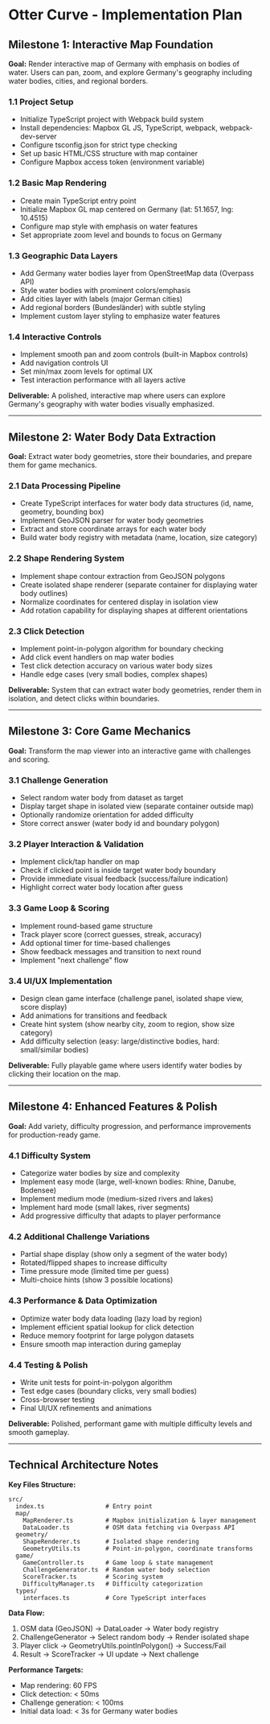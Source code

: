# Otter Curve - Implementation Plan

## Milestone 1: Interactive Map Foundation

**Goal:** Render interactive map of Germany with emphasis on bodies of water. Users can pan, zoom, and explore Germany's geography including water bodies, cities, and regional borders.

### 1.1 Project Setup

- Initialize TypeScript project with Webpack build system
- Install dependencies: Mapbox GL JS, TypeScript, webpack, webpack-dev-server
- Configure tsconfig.json for strict type checking
- Set up basic HTML/CSS structure with map container
- Configure Mapbox access token (environment variable)

### 1.2 Basic Map Rendering

- Create main TypeScript entry point
- Initialize Mapbox GL map centered on Germany (lat: 51.1657, lng: 10.4515)
- Configure map style with emphasis on water features
- Set appropriate zoom level and bounds to focus on Germany

### 1.3 Geographic Data Layers

- Add Germany water bodies layer from OpenStreetMap data (Overpass API)
- Style water bodies with prominent colors/emphasis
- Add cities layer with labels (major German cities)
- Add regional borders (Bundesländer) with subtle styling
- Implement custom layer styling to emphasize water features

### 1.4 Interactive Controls

- Implement smooth pan and zoom controls (built-in Mapbox controls)
- Add navigation controls UI
- Set min/max zoom levels for optimal UX
- Test interaction performance with all layers active

**Deliverable:** A polished, interactive map where users can explore Germany's geography with water bodies visually emphasized.

---

## Milestone 2: Water Body Data Extraction

**Goal:** Extract water body geometries, store their boundaries, and prepare them for game mechanics.

### 2.1 Data Processing Pipeline

- Create TypeScript interfaces for water body data structures (id, name, geometry, bounding box)
- Implement GeoJSON parser for water body geometries
- Extract and store coordinate arrays for each water body
- Build water body registry with metadata (name, location, size category)

### 2.2 Shape Rendering System

- Implement shape contour extraction from GeoJSON polygons
- Create isolated shape renderer (separate container for displaying water body outlines)
- Normalize coordinates for centered display in isolation view
- Add rotation capability for displaying shapes at different orientations

### 2.3 Click Detection

- Implement point-in-polygon algorithm for boundary checking
- Add click event handlers on map water bodies
- Test click detection accuracy on various water body sizes
- Handle edge cases (very small bodies, complex shapes)

**Deliverable:** System that can extract water body geometries, render them in isolation, and detect clicks within boundaries.

---

## Milestone 3: Core Game Mechanics

**Goal:** Transform the map viewer into an interactive game with challenges and scoring.

### 3.1 Challenge Generation

- Select random water body from dataset as target
- Display target shape in isolated view (separate container outside map)
- Optionally randomize orientation for added difficulty
- Store correct answer (water body id and boundary polygon)

### 3.2 Player Interaction & Validation

- Implement click/tap handler on map
- Check if clicked point is inside target water body boundary
- Provide immediate visual feedback (success/failure indication)
- Highlight correct water body location after guess

### 3.3 Game Loop & Scoring

- Implement round-based game structure
- Track player score (correct guesses, streak, accuracy)
- Add optional timer for time-based challenges
- Show feedback messages and transition to next round
- Implement "next challenge" flow

### 3.4 UI/UX Implementation

- Design clean game interface (challenge panel, isolated shape view, score display)
- Add animations for transitions and feedback
- Create hint system (show nearby city, zoom to region, show size category)
- Add difficulty selection (easy: large/distinctive bodies, hard: small/similar bodies)

**Deliverable:** Fully playable game where users identify water bodies by clicking their location on the map.

---

## Milestone 4: Enhanced Features & Polish

**Goal:** Add variety, difficulty progression, and performance improvements for production-ready game.

### 4.1 Difficulty System

- Categorize water bodies by size and complexity
- Implement easy mode (large, well-known bodies: Rhine, Danube, Bodensee)
- Implement medium mode (medium-sized rivers and lakes)
- Implement hard mode (small lakes, river segments)
- Add progressive difficulty that adapts to player performance

### 4.2 Additional Challenge Variations

- Partial shape display (show only a segment of the water body)
- Rotated/flipped shapes to increase difficulty
- Time pressure mode (limited time per guess)
- Multi-choice hints (show 3 possible locations)

### 4.3 Performance & Data Optimization

- Optimize water body data loading (lazy load by region)
- Implement efficient spatial lookup for click detection
- Reduce memory footprint for large polygon datasets
- Ensure smooth map interaction during gameplay

### 4.4 Testing & Polish

- Write unit tests for point-in-polygon algorithm
- Test edge cases (boundary clicks, very small bodies)
- Cross-browser testing
- Final UI/UX refinements and animations

**Deliverable:** Polished, performant game with multiple difficulty levels and smooth gameplay.

---

## Technical Architecture Notes

**Key Files Structure:**

```
src/
  index.ts                 # Entry point
  map/
    MapRenderer.ts         # Mapbox initialization & layer management
    DataLoader.ts          # OSM data fetching via Overpass API
  geometry/
    ShapeRenderer.ts       # Isolated shape rendering
    GeometryUtils.ts       # Point-in-polygon, coordinate transforms
  game/
    GameController.ts      # Game loop & state management
    ChallengeGenerator.ts  # Random water body selection
    ScoreTracker.ts        # Scoring system
    DifficultyManager.ts   # Difficulty categorization
  types/
    interfaces.ts          # Core TypeScript interfaces
```

**Data Flow:**

1. OSM data (GeoJSON) → DataLoader → Water body registry
2. ChallengeGenerator → Select random body → Render isolated shape
3. Player click → GeometryUtils.pointInPolygon() → Success/Fail
4. Result → ScoreTracker → UI update → Next challenge

**Performance Targets:**

- Map rendering: 60 FPS
- Click detection: < 50ms
- Challenge generation: < 100ms
- Initial data load: < 3s for Germany water bodies